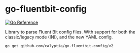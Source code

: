 # go-fluentbit-config

[![Go Reference](https://pkg.go.dev/badge/github.com/calyptia/go-fluentbit-config/v2.svg)](https://pkg.go.dev/github.com/calyptia/go-fluentbit-config/v2)

Library to parse Fluent Bit config files. With support for both the classic/legacy mode (INI), and the new YAML config.

```bash
go get github.com/calyptia/go-fluentbit-config/v2
```
